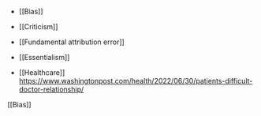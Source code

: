   - [[Bias]]
  - [[Criticism]]
  -  [[Fundamental attribution error]]
  - [[Essentialism]]

  - [[Healthcare]]
    https://www.washingtonpost.com/health/2022/06/30/patients-difficult-doctor-relationship/

[[Bias]]